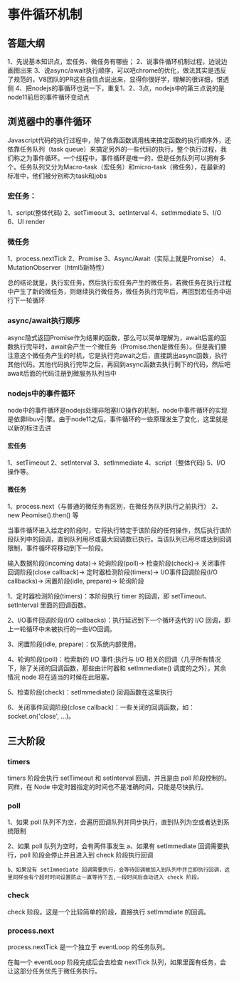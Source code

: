 # 事件循环机制


## 答题大纲

1、先说基本知识点，宏任务、微任务有哪些；
2、说事件循环机制过程，边说边画图出来
3、说async/await执行顺序，可以吧chrome的优化，做法其实是违反了规范的，V8团队的PR这些自信点说出来，显得你很好学，理解的很详细，恨透侧
4、把nodejs的事循环也说一下，重复1、2、3点，nodejs中的第三点说的是node11前后的事件循环变动点

## 浏览器中的事件循环

Javascript代码的执行过程中，除了依靠函数调用栈来搞定函数的执行顺序外，还依靠任务队列（task queue）来搞定另外的一些代码的执行。整个执行过程，我们称之为事件循环。一个线程中，事件循环是唯一的，但是任务队列可以拥有多个。任务队列又分为Macro-task（宏任务）和micro-task（微任务），在最新的标准中，他们被分别称为task和jobs

### 宏任务：
1、script(整体代码)
2、setTimeout
3、setInterval
4、setImmediate
5、I/O
6、UI render

### 微任务

1、process.nextTick
2、Promise
3、Async/Await（实际上就是Promise）
4、MutationObserver（html5新特性）


总的结论就是，执行宏任务，然后执行宏任务产生的微任务，若微任务在执行过程中产生了新的微任务，则继续执行微任务，微任务执行完毕后，再回到宏任务中进行下一轮循环


### async/await执行顺序

async隐式返回Promise作为结果的函数，那么可以简单理解为，await后面的函数执行完毕时，await会产生一个微任务（Promise.then是微任务）。但是我们要注意这个微任务产生的时机，它是执行完await之后，直接跳出async函数，执行其他代码。其他代码执行完毕之后，再回到async函数去执行剩下的代码，然后吧await后面的代码注册到微服务队列当中


### nodejs中的事件循环

node中的事件循环是nodejs处理非阻塞I/O操作的机制，node中事件循环的实现是依靠libuv引擎。由于node11之后，事件循环的一些原理发生了变化，这里就是以新的标注去讲

#### 宏任务

1、setTimeout
2、setInterval
3、setImmediate
4、script（整体代码)
5、I/O 操作等。

#### 微任务

1、process.next（与普通的微任务有区别，在微任务队列执行之前执行）
2、new Peomise().then() 等

当事件循环进入给定的阶段时，它将执行特定于该阶段的任何操作，然后执行该阶段队列中的回调，直到队列用尽或最大回调数已执行。当该队列已用尽或达到回调限制，事件循环将移动到下一阶段。

输入数据阶段(incoming data)->
轮询阶段(poll)->
检查阶段(check)->
关闭事件回调阶段(close callback)->
定时器检测阶段(timers)->
I/O事件回调阶段(I/O callbacks)->
闲置阶段(idle, prepare)->
轮询阶段


1、定时器检测阶段(timers)：本阶段执行 timer 的回调，即 setTimeout、setInterval 里面的回调函数。

2、I/O事件回调阶段(I/O callbacks)：执行延迟到下一个循环迭代的 I/O 回调，即上一轮循环中未被执行的一些I/O回调。

3、闲置阶段(idle, prepare)：仅系统内部使用。

4、轮询阶段(poll)：检索新的 I/O 事件;执行与 I/O 相关的回调（几乎所有情况下，除了关闭的回调函数，那些由计时器和 setImmediate() 调度的之外），其余情况 node 将在适当的时候在此阻塞。

5、检查阶段(check)：setImmediate() 回调函数在这里执行

6、关闭事件回调阶段(close callback)：一些关闭的回调函数，如：socket.on('close', ...)。


## 三大阶段

### timers

timers 阶段会执行 setTimeout 和 setInterval 回调，并且是由 poll 阶段控制的。同样，在 Node 中定时器指定的时间也不是准确时间，只能是尽快执行。


### poll

1、如果 poll 队列不为空，会遍历回调队列并同步执行，直到队列为空或者达到系统限制

2、如果 poll 队列为空时，会有两件事发生
    a、如果有 setImmediate 回调需要执行，poll 阶段会停止并且进入到 check 阶段执行回调

    b、如果没有 setImmediate 回调需要执行，会等待回调被加入到队列中并立即执行回调，这里同样会有个超时时间设置防止一直等待下去,一段时间后自动进入 check 阶段。



### check

check 阶段。这是一个比较简单的阶段，直接执行 setImmdiate 的回调。


### process.next

process.nextTick 是一个独立于 eventLoop 的任务队列。

在每一个 eventLoop 阶段完成后会去检查 nextTick 队列，如果里面有任务，会让这部分任务优先于微任务执行。